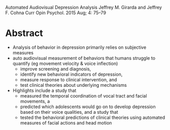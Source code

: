 Automated Audiovisual Depression Analysis
Jeffrey M. Girarda and Jeffrey F. Cohna
Curr Opin Psychol. 2015 Aug; 4: 75–79

# Abstract

* Analysis of behavior in depression primarily relies on subjective measures
* auto audiovisual measurement of behaviors that humans struggle to quantify
  (eg movement velocity & voice inflection)
  * improve screening and diagnosis, 
  * identify new behavioral indicators of depression,
  * measure response to clinical intervention, and
  * test clinical theories about underlying mechanisms
* Highlights include a study that
  * measured the temporal coordination of vocal tract and facial movements, a
  * predicted which adolescents would go on to develop depression
    based on their voice qualities, and a study that
  * tested the behavioral predictions of clinical theories
    using automated measures of facial actions and head motion
